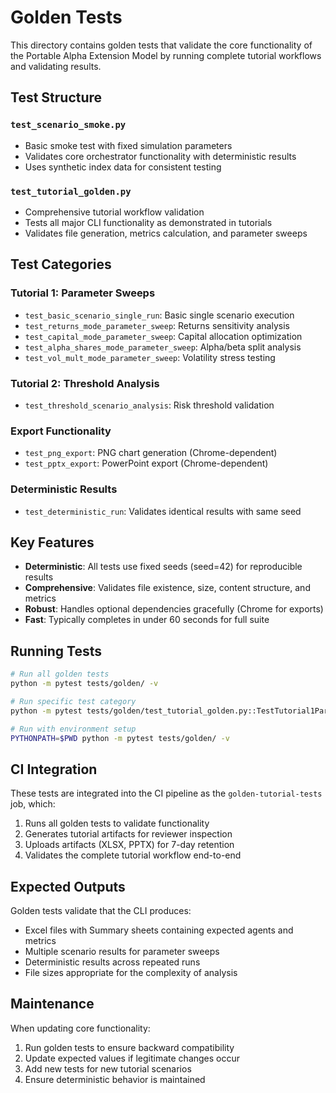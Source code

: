 # Golden Tests

This directory contains golden tests that validate the core functionality of the Portable Alpha Extension Model by running complete tutorial workflows and validating results.

## Test Structure

### `test_scenario_smoke.py`
- Basic smoke test with fixed simulation parameters
- Validates core orchestrator functionality with deterministic results
- Uses synthetic index data for consistent testing

### `test_tutorial_golden.py`
- Comprehensive tutorial workflow validation
- Tests all major CLI functionality as demonstrated in tutorials
- Validates file generation, metrics calculation, and parameter sweeps

## Test Categories

### Tutorial 1: Parameter Sweeps
- `test_basic_scenario_single_run`: Basic single scenario execution
- `test_returns_mode_parameter_sweep`: Returns sensitivity analysis 
- `test_capital_mode_parameter_sweep`: Capital allocation optimization
- `test_alpha_shares_mode_parameter_sweep`: Alpha/beta split analysis
- `test_vol_mult_mode_parameter_sweep`: Volatility stress testing

### Tutorial 2: Threshold Analysis
- `test_threshold_scenario_analysis`: Risk threshold validation

### Export Functionality
- `test_png_export`: PNG chart generation (Chrome-dependent)
- `test_pptx_export`: PowerPoint export (Chrome-dependent)

### Deterministic Results
- `test_deterministic_run`: Validates identical results with same seed

## Key Features

- **Deterministic**: All tests use fixed seeds (seed=42) for reproducible results
- **Comprehensive**: Validates file existence, size, content structure, and metrics
- **Robust**: Handles optional dependencies gracefully (Chrome for exports)
- **Fast**: Typically completes in under 60 seconds for full suite

## Running Tests

```bash
# Run all golden tests
python -m pytest tests/golden/ -v

# Run specific test category
python -m pytest tests/golden/test_tutorial_golden.py::TestTutorial1ParameterSweeps -v

# Run with environment setup
PYTHONPATH=$PWD python -m pytest tests/golden/ -v
```

## CI Integration

These tests are integrated into the CI pipeline as the `golden-tutorial-tests` job, which:
1. Runs all golden tests to validate functionality
2. Generates tutorial artifacts for reviewer inspection
3. Uploads artifacts (XLSX, PPTX) for 7-day retention
4. Validates the complete tutorial workflow end-to-end

## Expected Outputs

Golden tests validate that the CLI produces:
- Excel files with Summary sheets containing expected agents and metrics
- Multiple scenario results for parameter sweeps
- Deterministic results across repeated runs
- File sizes appropriate for the complexity of analysis

## Maintenance

When updating core functionality:
1. Run golden tests to ensure backward compatibility
2. Update expected values if legitimate changes occur
3. Add new tests for new tutorial scenarios
4. Ensure deterministic behavior is maintained